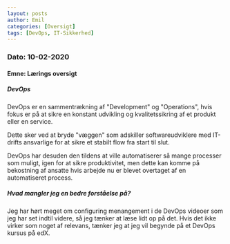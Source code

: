 ```yaml
---
layout: posts
author: Emil
categories: [Oversigt]
tags: [DevOps, IT-Sikkerhed]
---
```

<h3>Dato: 10-02-2020</h3>

<h4>Emne: Lærings oversigt</h4>

<h5>DevOps</h5>

<p>
DevOps er en sammentrækning af "Development" og "Operations", hvis fokus er på at sikre en konstant udvikling og kvalitetssikring af et produkt eller en service.
  
Dette sker ved at bryde "væggen" som adskiller softwareudviklere med IT-drifts ansvarlige for at sikre et stabilt flow fra start til slut.

DevOps har desuden den tildens at ville automatiserer så mange processer som muligt, igen for at sikre produktivitet, men dette kan komme på bekostning af ansatte hvis arbejde nu er blevet overtaget af en automatiseret process.
</p>


<h5>Hvad mangler jeg en bedre forståelse på?</h5>

<p>
Jeg har hørt meget om configuring menangement i de DevOps videoer som jeg har set indtil videre, så jeg tænker at læse lidt op på det. Hvis det ikke virker som noget af relevans, tænker jeg at jeg vil begynde på et DevOps kursus på edX.
</p>
